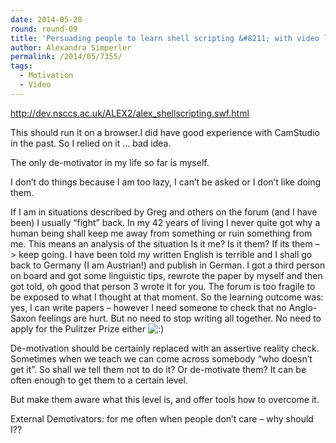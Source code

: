 ```yaml
---
date: 2014-05-28
round: round-09
title: 'Persuading people to learn shell scripting &#8211; with video link'
author: Alexandra Simperler
permalink: /2014/05/7355/
tags:
  - Motivation
  - Video
---
```

<http://dev.nsccs.ac.uk/ALEX2/alex_shellscripting.swf.html>

This should run it on a browser.I did have good experience with CamStudio in the past. So I relied on it &#8230; bad idea.

The only de-motivator in my life so far is myself.

I don&#8217;t do things because I am too lazy, I can&#8217;t be asked or I don&#8217;t like doing them.

If I am in situations described by Greg and others on the forum (and I have been) I usually &#8220;fight&#8221; back. In my 42 years of living I never quite got why a human being shall keep me away from something or ruin something from me. This means an analysis of the situation Is it me? Is it them? If its them &#8211;> keep going. I have been told my written English is terrible and I shall go back to Germany (I am Austrian!) and publish in German. I got a third person on board and got some linguistic tips, rewrote the paper by myself and then got told, oh good that person 3 wrote it for you. The forum is too fragile to be exposed to what I thought at that moment. So the learning outcome was: yes, I can write papers &#8211; however I need someone to check that no Anglo-Saxon feelings are hurt. But no need to stop writing all together. No need to apply for the Pulitzer Prize either <img src="http://localhost:8080/wp-includes/images/smilies/icon_smile.gif" alt=":)" class="wp-smiley" />

De-motivation should be certainly replaced with an assertive reality check. Sometimes when we teach we can come across somebody &#8220;who doesn&#8217;t get it&#8221;. So shall we tell them not to do it? Or de-motivate them? It can be often enough to get them to a certain level.

But make them aware what this level is, and offer tools how to overcome it.

External Demotivators: for me often when people don&#8217;t care &#8211; why should I??

&nbsp;

&nbsp;

&nbsp;

&nbsp;

&nbsp;

&nbsp;
